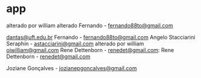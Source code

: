 # app
alterado por william
alterado 
Fernando - fernando88to@gmail.com

dantas@uft.edu.br
Fernando - fernando88to@gmail.com
Angelo Stacciarini Seraphin - astacciarini@gmail.com
alterado por william oiwilliam@gmail.com
Rene Dettenborn - renedet@gmail.com:
Rene Dettenborn - renedet@gmail.com


Joziane Gonçalves - jozianepgoncalves@gmail.com


